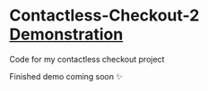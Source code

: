 # Contactless-Checkout-2 [Demonstration](https://github.com/Dhivyno/Contactless-Checkout-2/blob/main/Demonstration.mp4)
Code for my contactless checkout project

Finished demo coming soon ✨
